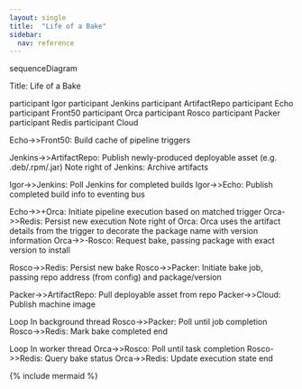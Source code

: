 ```yaml
---
layout: single
title:  "Life of a Bake"
sidebar:
  nav: reference
---
```


<div class="mermaid">
sequenceDiagram

Title: Life of a Bake

participant Igor
participant Jenkins
participant ArtifactRepo
participant Echo
participant Front50
participant Orca
participant Rosco
participant Packer
participant Redis
participant Cloud

Echo->>Front50: Build cache of pipeline triggers

Jenkins->>ArtifactRepo: Publish newly-produced deployable asset (e.g. .deb/.rpm/.jar)
Note right of Jenkins: Archive artifacts

Igor->>Jenkins: Poll Jenkins for completed builds
Igor->>Echo: Publish completed build info to eventing bus

Echo->>+Orca: Initiate pipeline execution based on matched trigger
Orca->>Redis: Persist new execution
Note right of Orca: Orca uses the artifact details from the trigger to decorate the package name with version information
Orca->>-Rosco: Request bake, passing package with exact version to install

Rosco->>Redis: Persist new bake
Rosco->>Packer: Initiate bake job, passing repo address (from config) and package/version

Packer->>ArtifactRepo: Pull deployable asset from repo
Packer->>Cloud: Publish machine image

Loop In background thread
  Rosco->>Packer: Poll until job completion
  Rosco->>Redis: Mark bake completed
end

Loop In worker thread
  Orca->>Rosco: Poll until task completion
  Rosco->>Redis: Query bake status
  Orca->>Redis: Update execution state
end

</div>

{% include mermaid %}
